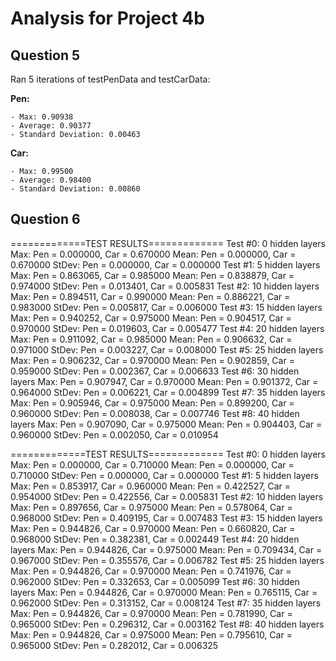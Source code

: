 # Analysis for Project 4b

## Question 5

Ran 5 iterations of testPenData and testCarData:

**Pen:**

```
- Max: 0.90938
- Average: 0.90377
- Standard Deviation: 0.00463
```

**Car:**

```
- Max: 0.99500
- Average: 0.98400
- Standard Deviation: 0.00860
```

## Question 6

=============TEST RESULTS=============
Test #0: 0 hidden layers
Max: Pen = 0.000000, Car = 0.670000
Mean: Pen = 0.000000, Car = 0.670000
StDev: Pen = 0.000000, Car = 0.000000
Test #1: 5 hidden layers
Max: Pen = 0.863065, Car = 0.985000
Mean: Pen = 0.838879, Car = 0.974000
StDev: Pen = 0.013401, Car = 0.005831
Test #2: 10 hidden layers
Max: Pen = 0.894511, Car = 0.990000
Mean: Pen = 0.886221, Car = 0.983000
StDev: Pen = 0.005817, Car = 0.006000
Test #3: 15 hidden layers
Max: Pen = 0.940252, Car = 0.975000
Mean: Pen = 0.904517, Car = 0.970000
StDev: Pen = 0.019603, Car = 0.005477
Test #4: 20 hidden layers
Max: Pen = 0.911092, Car = 0.985000
Mean: Pen = 0.906632, Car = 0.971000
StDev: Pen = 0.003227, Car = 0.008000
Test #5: 25 hidden layers
Max: Pen = 0.906232, Car = 0.970000
Mean: Pen = 0.902859, Car = 0.959000
StDev: Pen = 0.002367, Car = 0.006633
Test #6: 30 hidden layers
Max: Pen = 0.907947, Car = 0.970000
Mean: Pen = 0.901372, Car = 0.964000
StDev: Pen = 0.006221, Car = 0.004899
Test #7: 35 hidden layers
Max: Pen = 0.905946, Car = 0.975000
Mean: Pen = 0.899200, Car = 0.960000
StDev: Pen = 0.008038, Car = 0.007746
Test #8: 40 hidden layers
Max: Pen = 0.907090, Car = 0.975000
Mean: Pen = 0.904403, Car = 0.960000
StDev: Pen = 0.002050, Car = 0.010954

=============TEST RESULTS=============
Test #0: 0 hidden layers
Max: Pen = 0.000000, Car = 0.710000
Mean: Pen = 0.000000, Car = 0.710000
StDev: Pen = 0.000000, Car = 0.000000
Test #1: 5 hidden layers
Max: Pen = 0.853917, Car = 0.960000
Mean: Pen = 0.422527, Car = 0.954000
StDev: Pen = 0.422556, Car = 0.005831
Test #2: 10 hidden layers
Max: Pen = 0.897656, Car = 0.975000
Mean: Pen = 0.578064, Car = 0.968000
StDev: Pen = 0.409195, Car = 0.007483
Test #3: 15 hidden layers
Max: Pen = 0.944826, Car = 0.970000
Mean: Pen = 0.660820, Car = 0.968000
StDev: Pen = 0.382381, Car = 0.002449
Test #4: 20 hidden layers
Max: Pen = 0.944826, Car = 0.975000
Mean: Pen = 0.709434, Car = 0.967000
StDev: Pen = 0.355576, Car = 0.006782
Test #5: 25 hidden layers
Max: Pen = 0.944826, Car = 0.970000
Mean: Pen = 0.741976, Car = 0.962000
StDev: Pen = 0.332653, Car = 0.005099
Test #6: 30 hidden layers
Max: Pen = 0.944826, Car = 0.970000
Mean: Pen = 0.765115, Car = 0.962000
StDev: Pen = 0.313152, Car = 0.008124
Test #7: 35 hidden layers
Max: Pen = 0.944826, Car = 0.970000
Mean: Pen = 0.781990, Car = 0.965000
StDev: Pen = 0.296312, Car = 0.003162
Test #8: 40 hidden layers
Max: Pen = 0.944826, Car = 0.975000
Mean: Pen = 0.795610, Car = 0.965000
StDev: Pen = 0.282012, Car = 0.006325
